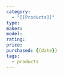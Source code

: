 ```yaml
---
category:
  - "[[Products]]"
type: 
maker: 
model: 
rating: 
price: 
purchased: {{date}}
tags:
  - products
---
```


